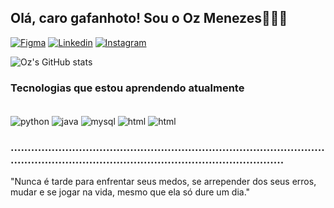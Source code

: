 ## Olá, caro gafanhoto! Sou o Oz Menezes✌🏻✨
[![Figma](https://img.shields.io/badge/Figma-F24E1E?style=for-the-badge&logo=figma&logoColor=white)](https://www.figma.com/@ozmenezes) [![Linkedin](https://img.shields.io/badge/LinkedIn-0077B5?style=for-the-badge&logo=linkedin&logoColor=white)](https://www.linkedin.com/in/oz-menezes-8b8297246/) [![Instagram](https://img.shields.io/badge/Instagram-E4405F?style=for-the-badge&logo=instagram&logoColor=white)](https://www.instagram.com/oz.menezes/) 

![Oz's GitHub stats](https://github-readme-stats.vercel.app/api?username=gitdooz&show_icons=true&theme=cobalt)

### Tecnologias que estou aprendendo atualmente
<div style="display: inline_block"><br/>
  <img align="center" alt="python" src="https://img.shields.io/badge/Python-3776AB?style=for-the-badge&logo=python&logoColor=white"/>
  <img align="center" alt="java" src="https://img.shields.io/badge/Java-ED8B00?style=for-the-badge&logo=openjdk&logoColor=white"/>
  <img align="center" alt="mysql" src="https://img.shields.io/badge/MySQL-00000F?style=for-the-badge&logo=mysql&logoColor=white"/>
  <img align="center" alt="html" src="https://img.shields.io/badge/HTML-239120?style=for-the-badge&logo=html5&logoColor=white"/>
  <img align="center" alt="html" src="https://img.shields.io/badge/CSS-239120?&style=for-the-badge&logo=css3&logoColor=white"/>
</div>
  
### ............................................................................................................................................................................

"Nunca é tarde para enfrentar seus medos, se arrepender dos seus erros, mudar e se jogar na vida, mesmo que ela só dure um dia."

